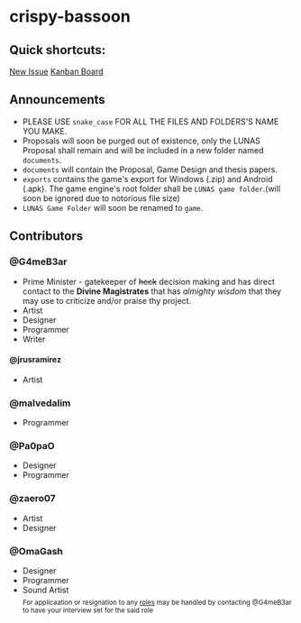 # crispy-bassoon
## Quick shortcuts:
[New Issue](https://github.com/OmaGash/crispy-bassoon/issues/new/choose)
[Kanban Board](https://github.com/OmaGash/crispy-bassoon/projects/1)
## Announcements
- PLEASE USE `snake_case` FOR ALL THE FILES AND FOLDERS'S NAME YOU MAKE.
- Proposals will soon be purged out of existence, only the LUNAS Proposal shall remain and will be included in a new folder named `documents`.
- `documents` will contain the Proposal, Game Design and thesis papers.
- `exports` contains the game's export for Windows (.zip) and Android (.apk).
The game engine's root folder shall be `LUNAS game folder`.(will soon be ignored due to notorious file size)
- `LUNAS Game Folder` will soon be renamed to `game`.
## Contributors
### @G4meB3ar
- Prime Minister - gatekeeper of ~~heck~~ decision making and has direct contact to the **Divine Magistrates** that has *almighty wisdom* that they may use to criticize and/or praise thy project.
- Artist
- Designer
- Programmer
- Writer
#### @jrusramirez
- Artist
### @malvedalim
- Programmer
### @Pa0paO
- Designer
- Programmer
### @zaero07
- Artist
- Designer
### @OmaGash
- Designer
- Programmer
- Sound Artist
<br><sub>For applicaation or resignation to any [roles](#contributors) may be handled by contacting @G4meB3ar to have your interview set for the said role</sub>
